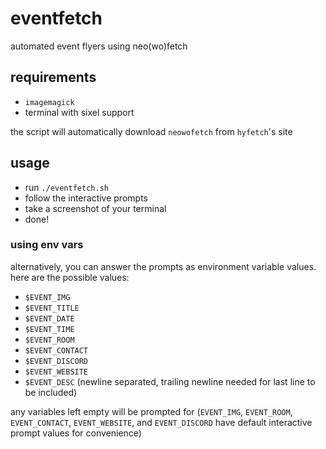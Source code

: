 # eventfetch
automated event flyers using neo(wo)fetch

## requirements

- `imagemagick`
- terminal with sixel support

the script will automatically download `neowofetch` from `hyfetch`'s site

## usage

- run `./eventfetch.sh`
- follow the interactive prompts
- take a screenshot of your terminal
- done!

### using env vars
alternatively, you can answer the prompts as environment variable values. here
are the possible values:

- `$EVENT_IMG`
- `$EVENT_TITLE`
- `$EVENT_DATE`
- `$EVENT_TIME`
- `$EVENT_ROOM`
- `$EVENT_CONTACT`
- `$EVENT_DISCORD`
- `$EVENT_WEBSITE`
- `$EVENT_DESC` (newline separated, trailing newline needed for last line to be
  included)

any variables left empty will be prompted for (`EVENT_IMG`, `EVENT_ROOM`,
`EVENT_CONTACT`, `EVENT_WEBSITE`, and `EVENT_DISCORD` have default interactive
prompt values for convenience)

